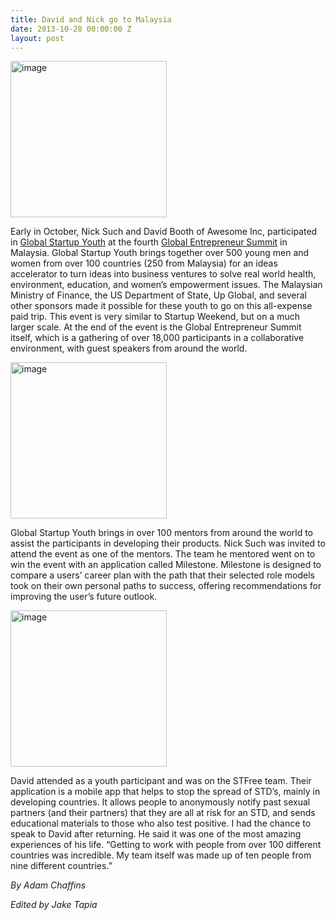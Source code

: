 ```yaml
---
title: David and Nick go to Malaysia
date: 2013-10-28 00:00:00 Z
layout: post
---
```

 
<p><img alt="image" height="250px;" src="https://66.media.tumblr.com/06f2aaced4061fb4f1093de6543ab519/tumblr_inline_mw2ymhC7jl1spm8pc.jpg"/></p>
<p>Early in October, Nick Such and David Booth of Awesome Inc, participated in <a href="http://www.globalstartupyouth.org" target="_blank">Global Startup Youth</a> at the fourth <a href="http://www.geskualalumpur2013.org" target="_blank">Global Entrepreneur Summit</a> in Malaysia. Global Startup Youth brings together over 500 young men and women from over 100 countries (250 from Malaysia) for an ideas accelerator to turn ideas into business ventures to solve real world health, environment, education, and women&rsquo;s empowerment issues. The Malaysian Ministry of Finance, the US Department of State, Up Global, and several other sponsors made it possible for these youth to go on this all-expense paid trip. This event is very similar to Startup Weekend, but on a much larger scale. At the end of the event is the Global Entrepreneur Summit itself, which is a gathering of over 18,000 participants in a collaborative environment, with guest speakers from around the world. </p>
<p><img alt="image" height="250px;" src="https://66.media.tumblr.com/33820f9b1e80890ac0e9e70663a74905/tumblr_inline_mw2yn4uqUP1spm8pc.jpg"/></p>
<p>Global Startup Youth brings in over 100 mentors from around the world to assist the participants in developing their products. Nick Such was invited to attend the event as one of the mentors. The team he mentored went on to win the event with an application called Milestone. Milestone is designed to compare a users’ career plan with the path that their selected role models took on their own personal paths to success, offering recommendations for improving the user’s future outlook.</p>
<p><img alt="image" height="250px;" src="https://66.media.tumblr.com/db83aabaf47f67d172278fdb19d227fd/tumblr_inline_mw2yokgtkz1spm8pc.jpg"/></p>
<p>David attended as a youth participant and was on the STFree team. Their application is a mobile app that helps to stop the spread of STD’s, mainly in developing countries. It allows people to anonymously notify past sexual partners (and their partners) that they are all at risk for an STD, and sends educational materials to those who also test positive. I had the chance to speak to David after returning. He said it was one of the most amazing experiences of his life. “Getting to work with people from over 100 different countries was incredible. My team itself was made up of ten people from nine different countries.”</p>

<p><em>By Adam Chaffins</em></p>
<p><em>Edited by Jake Tapia</em></p>
